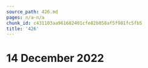 ```yaml
---
source_path: 426.md
pages: n/a-n/a
chunk_id: c431103aa961682401cfe82b858af5f981fc5fb5
title: '426'
---
```

# 14 December 2022

